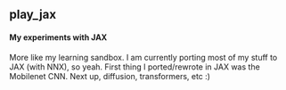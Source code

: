 ## play_jax

#### My experiments with JAX

More like my learning sandbox. I am currently porting most of my stuff to JAX (with NNX), so yeah.
First thing I ported/rewrote in JAX was the Mobilenet CNN. Next up, diffusion, transformers, etc :)